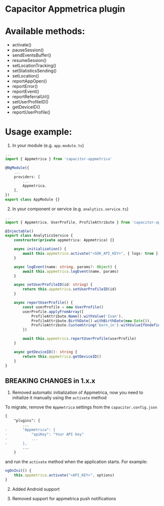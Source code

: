 # Capacitor Appmetrica plugin

# Available methods:

- activate()
- pauseSession()
- sendEventsBuffer()
- resumeSession()
- setLocationTracking()
- setStatisticsSending()
- setLocation()
- reportAppOpen()
- reportError()
- reportEvent()
- reportReferralUrl()
- setUserProfileID()
- getDeviceID()
- reportUserProfile()

# Usage example:

1. In your module (e.g. `app.module.ts`)

```ts
...
import { Appmetrica } from 'capacitor-appmetrica'

@NgModule({
	...
	providers: [
		...
		Appmetrica,
	],
})
export class AppModule {}

```

2. In your component or service (e.g. `analytics.service.ts`)

```ts
...
import { Appmetrica, UserProfile, ProfileAttribute } from 'capacitor-appmetrica'

@Injectable()
export class AnalyticsService {
	constructor(private appmetrica: Appmetrica) {}

	async initialization() {
		await this.appmetrica.activate("<SDK_API_KEY>", { logs: true })
	}

	async logEvent(name: string, params?: Object) {
		await this.appmetrica.logEvent(name, params)
	}

	async setUserProfileID(id: string) {
		return this.appmetrica.setUserProfileID(id)
	}

	async reportUserProfile() {
		const userProfile = new UserProfile()
		userProfile.applyFromArray([
			ProfileAttribute.Name().withValue('Ivan'),
			ProfileAttribute.BirthDate().withBirthDate(new Date()),
			ProfileAttribute.CustomString('born_in').withValueIfUndefined('Moscow'),
		])

		await this.appmetrica.reportUserProfile(userProfile)
	}

	async getDeviceID(): string {
		return this.appmetrica.getDeviceID()
	}
}

```

## BREAKING CHANGES in 1.x.x

1. Removed automatic initialization of Appmetrica, now you need to initialize it manually using the `activate` method

To migrate, remove the `Appmetrica` settings from the `capacitor.config.json`

```diff
{
	"plugins": {
		...
-		"Appmetrica": {
-			"apiKey": "Your API key"
-			...
-		},
		...
	}
```

and run the `activate` method when the application starts. For example:

```typescript
ngOnInit() {
	this.appmetrica.activate("<API_KEY>", options)
}
```

2. Added Android support

3. Removed support for appmetrica push notifications
